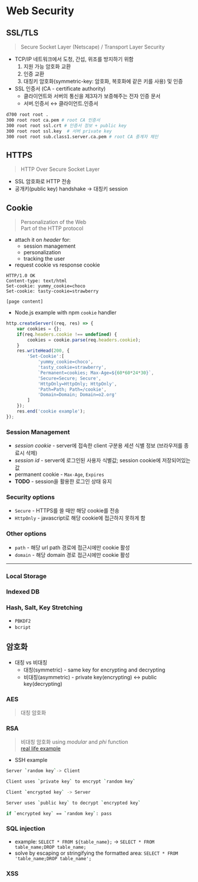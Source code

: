 # Web Security

## SSL/TLS
> Secure Socket Layer (Netscape) / Transport Layer Security
* TCP/IP 네트워크에서 도청, 간섭, 위조를 방지하기 위함
  1. 지원 가능 암호화 교환
  2. 인증 교환
  3. 대칭키 암호화(symmetric-key: 암호화, 복호화에 같은 키를 사용) 및 인증
* SSL 인증서 (CA - certificate authority)
  * 클라이언트와 서버의 통신을 제3자가 보증해주는 전자 인증 문서
  * 서버.인증서 &harr; 클라이언트.인증서
```bash
d700 root root .
300 root root ca.pem # root CA 인증서
300 root root ssl.crt # 인증서 정보 + public key
300 root root ssl.key  # 서버 private key
300 root root sub.class1.server.ca.pem # root CA 중계자 체인
```

## HTTPS
> HTTP Over Secure Socket Layer
* SSL 암호화로 HTTP 전송
* 공개키(public key) handshake &rarr; 대칭키 session

## Cookie
> Personalization of the Web\
> Part of the HTTP protocol
* attach it on *header* for:
  * session management
  * personalization
  * tracking the user
* request cookie vs response cookie
```
HTTP/1.0 OK
Content-type: text/html
Set-cookie: yummy_cookie=choco
Set-cookie: tasty-cookie=strawberry

[page content]
```
* Node.js example with npm `cookie` handler
```javascript
http.createServer((req, res) => {
    var cookies = {};
    if(req.headers.cookie !== undefined) {
        cookies = cookie.parse(req.headers.cookie);
    }
    res.writeHead(200, {
        'Set-Cookie':[
            'yummy_cookie=choco',
            'tasty_cookie=strawberry',
            `Permanent=cookies; Max-Age=${60*60*24*30}`,
            'Secure=Secure; Secure',
            'HttpOnly=HttpOnly; HttpOnly',
            'Path=Path; Path=/cookie',
            'Domain=Domain; Domain=o2.org'
        ]
    });
    res.end('cookie example');
});
```
### Session Management
* *session cookie* - server에 접속한 client 구분용 세션 식별 정보 (브라우저를 종료시 삭제)
* *session id* - server에 로그인된 사용자 식별값; session cookie에 저장되어있는 값
* permanent cookie - `Max-Age`, `Expires`
* **TODO** - session을 활용한 로그인 상태 유지

### Security options
* `Secure` - HTTPS를 쓸 때만 해당 cookie를 전송
* `HttpOnly` - javascript로 해당 cookie에 접근하지 못하게 함

### Other options
* `path` - 해당 url path 경로에 접근시에만 cookie 활성
* `domain` - 해당 domain 경로 접근시에만 cookie 활성

---

### Local Storage

### Indexed DB

### Hash, Salt, Key Stretching
* `PBKDF2`
* `bcript`


## 암호화
* 대칭 vs 비대칭
  * 대칭(symmetric) - same key for encrypting and decrypting
  * 비대칭(asymmetric) - private key(encrypting) &harr; public key(decrypting)

### AES
> 대칭 암호화

### RSA
> 비대칭 암호화 using *modular* and *phi* function\
> [real life example](https://www.youtube.com/watch?v=wXB-V_Keiu8)
* SSH example
```bash
Server `random key`-> Client

Client uses `private key` to encrypt `random key`

Client `encrypted key` -> Server

Server uses `public key` to decrypt `encrypted key`

if `encrypted key` == `random key`: pass
```

### SQL injection
* example: `SELECT * FROM ${table_name};` &rarr; `SELECT * FROM table_name;DROP table_name;`
* solve by escaping or stringifying the formatted area: `SELECT * FROM 'table_name;DROP table_name';`


### XSS